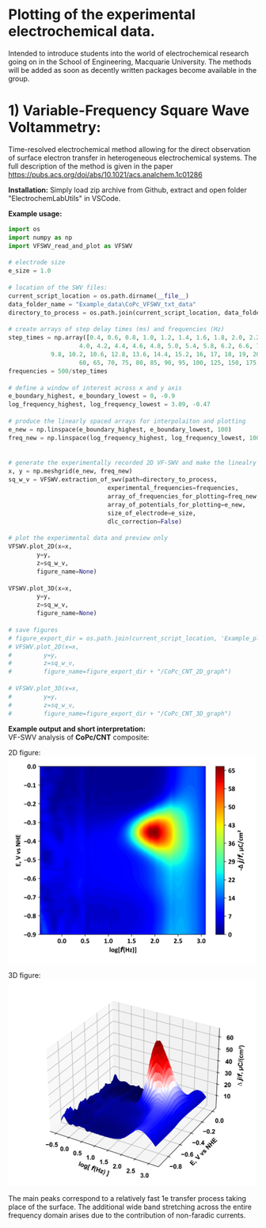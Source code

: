 # Plotting of the experimental electrochemical data.
Intended to introduce students into the world of electrochemical research going on in the School of Engineering, Macquarie University. The methods will be added as soon as decently written packages become available in the group.

# 1) Variable-Frequency Square Wave Voltammetry:
Time-resolved electrochemical method allowing for the direct observation of surface electron transfer in heterogeneous electrochemical systems.
The full description of the method is given in the paper <https://pubs.acs.org/doi/abs/10.1021/acs.analchem.1c01286>

**Installation:**
Simply load zip archive from Github, extract and open folder "ElectrochemLabUtils" in VSCode.

**Example usage:**

```python
import os
import numpy as np
import VFSWV_read_and_plot as VFSWV

# electrode size
e_size = 1.0

# location of the SWV files:
current_script_location = os.path.dirname(__file__)
data_folder_name = "Example_data\CoPc_VFSWV_txt_data"
directory_to_process = os.path.join(current_script_location, data_folder_name)

# create arrays of step delay times (ms) and frequencies (Hz)
step_times = np.array([0.4, 0.6, 0.8, 1.0, 1.2, 1.4, 1.6, 1.8, 2.0, 2.2, 2.4, 2.6, 2.8, 3.0, 3.2, 3.4, 3.6, 3.8,
                    4.0, 4.2, 4.4, 4.6, 4.8, 5.0, 5.4, 5.8, 6.2, 6.6, 7, 7.4, 7.8, 8.2, 8.6, 9, 9.4,
            9.8, 10.2, 10.6, 12.8, 13.6, 14.4, 15.2, 16, 17, 18, 19, 20, 22, 24, 26, 28, 34, 38, 42, 46, 50, 55,
                    60, 65, 70, 75, 80, 85, 90, 95, 100, 125, 150, 175, 200, 300, 400, 500, 750, 1000, 1500])
frequencies = 500/step_times

# define a window of interest across x and y axis
e_boundary_highest, e_boundary_lowest = 0, -0.9
log_frequency_highest, log_frequency_lowest = 3.09, -0.47

# produce the linearly spaced arrays for interpolaiton and plotting
e_new = np.linspace(e_boundary_highest, e_boundary_lowest, 100)
freq_new = np.linspace(log_frequency_highest, log_frequency_lowest, 100)


# generate the experimentally recorded 2D VF-SWV and make the linealry spaced 2D arrays for plotting
x, y = np.meshgrid(e_new, freq_new)
sq_w_v = VFSWV.extraction_of_swv(path=directory_to_process,
                            experimental_frequencies=frequencies,
                            array_of_frequencies_for_plotting=freq_new,
                            array_of_potentials_for_plotting=e_new,
                            size_of_electrode=e_size, 
                            dlc_correction=False)

# plot the experimental data and preview only
VFSWV.plot_2D(x=x, 
        y=y, 
        z=sq_w_v, 
        figure_name=None)

VFSWV.plot_3D(x=x, 
        y=y, 
        z=sq_w_v, 
        figure_name=None)

# save figures
# figure_export_dir = os.path.join(current_script_location, 'Example_plots')
# VFSWV.plot_2D(x=x, 
#         y=y, 
#         z=sq_w_v, 
#         figure_name=figure_export_dir + "/CoPc_CNT_2D_graph")

# VFSWV.plot_3D(x=x, 
#         y=y, 
#         z=sq_w_v, 
#         figure_name=figure_export_dir + "/CoPc_CNT_3D_graph")

```

**Example output and short interpretation:**  
VF-SWV analysis of **CoPc/CNT** composite:

2D figure:  
<img src=VFSWV_data_prep/Example_plots/CoPc_CNT_2D_graph.png alt="drawing" width="500"/>

3D figure:  
<img src=VFSWV_data_prep/Example_plots/CoPc_CNT_3D_graph.png alt="drawing" width="500"/>

The main peaks correspond to a relatively fast 1e transfer process taking place of the surface. The additional wide band stretching across the entire frequency domain arises due to the contribution of non-faradic currents.
